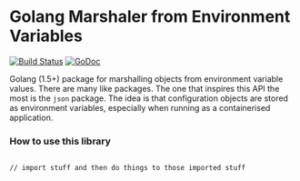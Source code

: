 Golang Marshaler from Environment Variables
===========================================

[![Build Status](https://travis-ci.org/evilwire/go-env.svg?branch=master)](https://travis-ci.org/evilwire/go-env)
[![GoDoc](https://godoc.org/github.com/evilwire/go-env?status.svg)](https://godoc.org/github.com/evilwire/go-env)

Golang (1.5+) package for marshalling objects from environment variable values.
There are many like packages. The one that inspires this API the most is
the `json` package. The idea is that configuration objects are stored
as environment variables, especially when running as a containerised
application.

### How to use this library

```golang

// import stuff and then do things to those imported stuff


```
